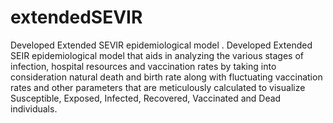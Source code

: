# extendedSEVIR
Developed Extended SEVIR epidemiological model .
Developed Extended SEIR epidemiological model that  aids in analyzing the various stages of infection, hospital  resources and vaccination rates by taking into  consideration natural death and birth rate along with  fluctuating vaccination rates and other parameters that are meticulously calculated to visualize Susceptible,  Exposed, Infected, Recovered, Vaccinated and Dead  individuals.
